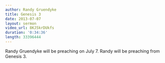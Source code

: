 ```yaml
--- 
author: Randy Gruendyke
title: Genesis 3
date: 2013-07-07 
layout: sermon
video_url: 8KJ5krDUkfs
duration: '0:34:36'
length: 33396444
---
```


Randy Gruendyke will be preaching on July 7. Randy will be preaching from Genesis 3. 